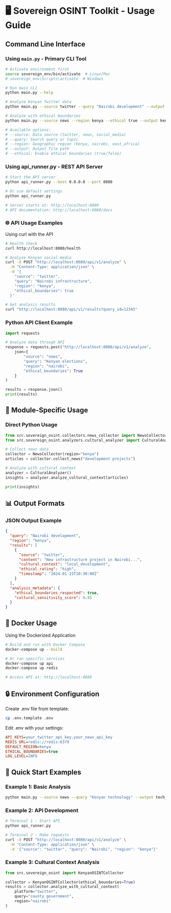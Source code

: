 # 🖥️ Sovereign OSINT Toolkit - Usage Guide

## Command Line Interface

### Using `main.py` - Primary CLI Tool
```bash
# Activate environment first
source sovereign_env/bin/activate  # Linux/Mac
# sovereign_env\Scripts\activate  # Windows

# Run main CLI
python main.py --help

# Analyze Kenyan Twitter data
python main.py --source twitter --query "Nairobi development" --output results.json

# Analyze with ethical boundaries
python main.py --source news --region kenya --ethical true --output kenya_analysis.json

# Available options:
# --source: Data source (twitter, news, social_media)
# --query: Search query or topic
# --region: Geographic region (kenya, nairobi, east_africa)
# --output: Output file path
# --ethical: Enable ethical boundaries (true/false)
```

### Using api_runner.py - REST API Server

```bash 
# Start the API server
python api_runner.py --host 0.0.0.0 --port 8080

# Or use default settings
python api_runner.py

# Server starts at: http://localhost:8080
# API documentation: http://localhost:8080/docs
```

### 🌐 API Usage Examples

Using curl with the API

```bash 
# Health check
curl http://localhost:8080/health

# Analyze Kenyan social media
curl -X POST "http://localhost:8080/api/v1/analyze" \
  -H "Content-Type: application/json" \
  -d '{
    "source": "twitter",
    "query": "Nairobi infrastructure",
    "region": "kenya",
    "ethical_boundaries": true
  }'

# Get analysis results
curl "http://localhost:8080/api/v1/results?query_id=12345"
```

### Python API Client Example

```python 
import requests

# Analyze data through API
response = requests.post("http://localhost:8080/api/v1/analyze", 
    json={
        "source": "news",
        "query": "Kenyan elections",
        "region": "nairobi",
        "ethical_boundaries": True
    }
)

results = response.json()
print(results)
```

## 🔧 Module-Specific Usage

### Direct Python Usage

```python 
from src.sovereign_osint.collectors.news_collector import NewsCollector
from src.sovereign_osint.analyzers.cultural_analyzer import CulturalAnalyzer

# Collect news data
collector = NewsCollector(region="kenya")
articles = collector.collect_news("development projects")

# Analyze with cultural context
analyzer = CulturalAnalyzer()
insights = analyzer.analyze_cultural_context(articles)

print(insights)
```

## 📊 Output Formats

### JSON Output Example

```json 
{
  "query": "Nairobi development",
  "region": "kenya",
  "results": [
    {
      "source": "twitter",
      "content": "New infrastructure project in Nairobi...",
      "cultural_context": "local_development",
      "ethical_rating": "high",
      "timestamp": "2024-01-15T10:30:00Z"
    }
  ],
  "analysis_metadata": {
    "ethical_boundaries_respected": true,
    "cultural_sensitivity_score": 0.95
  }
}
```


## 🐳 Docker Usage

Using the Dockerized Application

```bash 
# Build and run with Docker Compose
docker-compose up --build

# Or run specific services
docker-compose up api
docker-compose up redis

# Access API at: http://localhost:8080
```

## 🔒 Environment Configuration

Create .env file from template:

```bash 
cp .env.template .env
```

Edit .env with your settings:

```ini 
API_KEYS=your_twitter_api_key,your_news_api_key
REDIS_URL=redis://redis:6379
DEFAULT_REGION=kenya
ETHICAL_BOUNDARIES=true
LOG_LEVEL=INFO
```


## 🚀 Quick Start Examples

### Example 1: Basic Analysis

```bash 
python main.py --source news --query "Kenyan technology" --output tech_analysis.json
```

### Example 2: API Development

```bash 
# Terminal 1 - Start API
python api_runner.py

# Terminal 2 - Make requests
curl -X POST "http://localhost:8080/api/v1/analyze" \
  -H "Content-Type: application/json" \
  -d '{"source": "twitter", "query": "Nairobi", "region": "kenya"}'
```

### Example 3: Cultural Context Analysis

```python 
from src.sovereign_osint import KenyanOSINTCollector

collector = KenyanOSINTCollector(ethical_boundaries=True)
results = collector.analyze_with_cultural_context(
    platform="twitter",
    query="county government",
    region="nairobi"
)
```